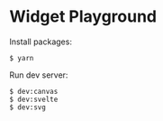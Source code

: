# Widget Playground

Install packages:

```
$ yarn
```

Run dev server:

```
$ dev:canvas
$ dev:svelte
$ dev:svg
```
